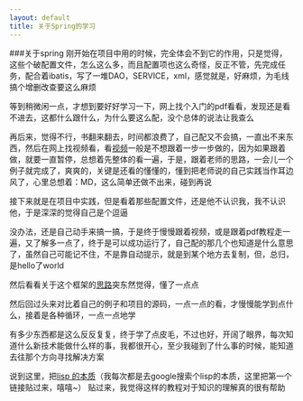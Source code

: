```yaml
---
layout: default
title: 关于Spring的学习
---
```

 
###关于spring
刚开始在项目中用的时候，完全体会不到它的作用，只是觉得，这些个破配置文件，怎么这么多，而且配置项也这么奇怪，反正不管，先完成任务，配合着ibatis，写了一堆DAO，SERVICE，xml，感觉就是，好麻烦，为毛线搞个增删改查要这么麻烦

等到稍微闲一点，才想到要好好学习一下，网上找个入门的pdf看看，发现还是看不进去，这都什么跟什么，为什么要这么配，没个总体的说法让我查么

再后来，觉得不行，书翻来翻去，时间都浪费了，自己配又不会搞，一直出不来东西，然后在网上找视频看，看[视频](http://www.icoolxue.com/play/580)一般是不想跟着一步一步做的，因为如果跟着做，就要一直暂停，总想着先整体的看一遍，于是，跟着老师的思路，一会儿一个例子就完成了，爽爽的，关键是还看的懂懂的，懂到把老师说的自己实践当作耳边风了，心里总想着：MD，这么简单还做不出来，碰到再说

接下来就是在项目中实践，但是看着那些配置文件，还是他不认识我，我不认识他，于是深深的觉得自己是个逗逼

没办法，还是自己动手来搞一搞，于是终于慢慢跟着视频，或是跟着pdf教程走一遍，又了解多一点了，终于是可以成功运行了，自己配的那几个也知道是什么意思了，虽然自己可能记不住，不是靠自动提示，就是到某个地方去复制，但，总归，是hello了world

然后看看关于这个框架的[思路](http://elf8848.iteye.com/blog/875830/)突东然觉得，懂了一点点

然后回过头来对比着自己的例子和项目的源码，一点一点的看，才慢慢能学到点什么，接着是各种循环，一点一点地学

有多少东西都是这么反反复复，终于学了点皮毛，不过也好，开阔了眼界，每次知道什么新技术能做什么样的事，我都很开心，至少我碰到了什么事的时候，能知道去往那个方向寻找解决方案

说到这里，把[lisp 的本质](http://blog.jobbole.com/30614/)（我每次都是去google搜索个lisp的本质，这里把第一个链接贴过来，嘻嘻~） 贴过来，我觉得这样的教程对于知识的理解真的很有帮助

